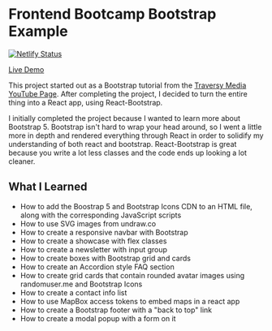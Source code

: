 # Frontend Bootcamp Bootstrap Example

[![Netlify Status](https://api.netlify.com/api/v1/badges/3dfea9c0-6f89-459e-a8e5-c028e08c4c45/deploy-status)](https://app.netlify.com/sites/classy-stardust-8ba15c/deploys)

[Live Demo](https://justin-tsugranes-bootstrap-example01.netlify.app/)

This project started out as a Bootstrap tutorial from the [Traversy Media YouTube Page](https://www.youtube.com/watch?v=4sosXZsdy-s). After completing the project, I decided to turn the entire thing into a React app, using React-Bootstrap.

I initially completed the project because I wanted to learn more about Bootstrap 5. Bootstrap isn't hard to wrap your head around, so I went a little more in depth and rendered everything through React in order to solidify my understanding of both react and bootstrap. React-Bootstrap is great because you write a lot less classes and the code ends up looking a lot cleaner.

## What I Learned

- How to add the Boostrap 5 and Bootstrap Icons CDN to an HTML file, along with the corresponding JavaScript scripts
- How to use SVG images from undraw.co
- How to create a responsive navbar with Bootstrap
- How to create a showcase with flex classes
- How to create a newsletter with input group
- How to create boxes with Bootstrap grid and cards
- How to create an Accordion style FAQ section
- How to create grid cards that contain rounded avatar images using randomuser.me and Bootstrap Icons
- How to create a contact info list
- How to use MapBox access tokens to embed maps in a react app
- How to create a Bootstrap footer with a "back to top" link
- How to create a modal popup with a form on it
